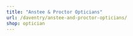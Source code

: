 ```yaml
---
title: "Anstee & Proctor Opticians"
url: /daventry/anstee-and-proctor-opticians/
shop: optician
---
```

